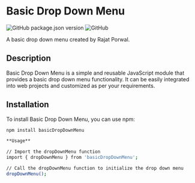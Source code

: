 # Basic Drop Down Menu

![GitHub package.json version](https://img.shields.io/github/package-json/v/rajat-porwal/dropDOwnMenu-NPM-Package)
![GitHub](https://img.shields.io/github/license/rajat-porwal/dropDOwnMenu-NPM-Package)

A basic drop down menu created by Rajat Porwal.

## Description

Basic Drop Down Menu is a simple and reusable JavaScript module that provides a basic drop down menu functionality. It can be easily integrated into web projects and customized as per your requirements.

## Installation

To install Basic Drop Down Menu, you can use npm:

```bash
npm install basicDropDownMenu

**Usage**

// Import the dropDownMenu function
import { dropDownMenu } from 'basicDropDownMenu';

// Call the dropDownMenu function to initialize the drop down menu
dropDownMenu();